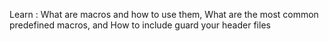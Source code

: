 Learn :
What are macros and how to use them,
What are the most common predefined macros, and 
How to include guard your header files